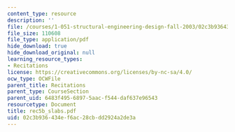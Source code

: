 ```yaml
---
content_type: resource
description: ''
file: /courses/1-051-structural-engineering-design-fall-2003/02c3b936434ef6ac28cbdd2924a2de3a_rec5b_slabs.pdf
file_size: 110608
file_type: application/pdf
hide_download: true
hide_download_original: null
learning_resource_types:
- Recitations
license: https://creativecommons.org/licenses/by-nc-sa/4.0/
ocw_type: OCWFile
parent_title: Recitations
parent_type: CourseSection
parent_uid: 6483f495-6897-5aac-f544-daf637e96543
resourcetype: Document
title: rec5b_slabs.pdf
uid: 02c3b936-434e-f6ac-28cb-dd2924a2de3a
---
```

